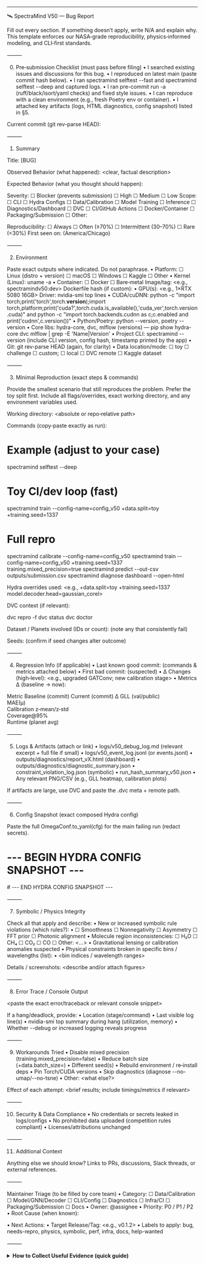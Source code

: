 ____

🛰️ SpectraMind V50 — Bug Report

Fill out every section. If something doesn’t apply, write N/A and explain why. This template enforces our NASA‑grade reproducibility, physics‑informed modeling, and CLI‑first standards.

⸻

0) Pre‑submission Checklist (must pass before filing)
	•	I searched existing issues and discussions for this bug.
	•	I reproduced on latest main (paste commit hash below).
	•	I ran spectramind selftest --fast and spectramind selftest --deep and captured logs.
	•	I ran pre-commit run -a (ruff/black/isort/yaml checks) and fixed style issues.
	•	I can reproduce with a clean environment (e.g., fresh Poetry env or container).
	•	I attached key artifacts (logs, HTML diagnostics, config snapshot) listed in §5.

Current commit (git rev-parse HEAD):
<hash>

⸻

1) Summary

Title:
[BUG] <concise problem statement>

Observed Behavior (what happened):
<clear, factual description>

Expected Behavior (what you thought should happen):


Severity: ☐ Blocker (prevents submission) ☐ High ☐ Medium ☐ Low
Scope: ☐ CLI ☐ Hydra Configs ☐ Data/Calibration ☐ Model Training ☐ Inference ☐ Diagnostics/Dashboard ☐ DVC ☐ CI/GitHub Actions ☐ Docker/Container ☐ Packaging/Submission ☐ Other: <specify>

Reproducibility: ☐ Always ☐ Often (≥70%) ☐ Intermittent (30–70%) ☐ Rare (<30%)
First seen on: <date> (America/Chicago)

⸻

2) Environment

Paste exact outputs where indicated. Do not paraphrase.
	•	Platform: ☐ Linux (distro + version) ☐ macOS ☐ Windows ☐ Kaggle ☐ Other
	•	Kernel (Linux): uname -a
	•	Container: ☐ Docker ☐ Bare‑metal
Image/tag: <e.g., spectramindv50:dev>  Dockerfile hash (if custom): <hash>
	•	GPU(s): <e.g., 1×RTX 5080 16GB>  Driver: nvidia-smi top lines
	•	CUDA/cuDNN: python -c "import torch;print('torch',torch.__version__);import torch,platform;print('cuda?',torch.cuda.is_available(),'cuda_ver',torch.version.cuda)" and python -c "import torch.backends.cudnn as c;c.enabled and print('cudnn',c.version())"
	•	Python/Poetry: python --version, poetry --version
	•	Core libs: hydra-core, dvc, mlflow (versions) — pip show hydra-core dvc mlflow | grep -E 'Name|Version'
	•	Project CLI: spectramind --version (include CLI version, config hash, timestamp printed by the app)
	•	Git: git rev-parse HEAD (again, for clarity)
	•	Data location/mode: ☐ toy ☐ challenge ☐ custom; ☐ local ☐ DVC remote ☐ Kaggle dataset

⸻

3) Minimal Reproduction (exact steps & commands)

Provide the smallest scenario that still reproduces the problem. Prefer the toy split first. Include all flags/overrides, exact working directory, and any environment variables used.

Working directory: <absolute or repo‑relative path>

Commands (copy‑paste exactly as run):

# Example (adjust to your case)
spectramind selftest --deep

# Toy CI/dev loop (fast)
spectramind train --config-name=config_v50 +data.split=toy +training.seed=1337

# Full repro
spectramind calibrate --config-name=config_v50
spectramind train --config-name=config_v50 +training.seed=1337 training.mixed_precision=true
spectramind predict --out-csv outputs/submission.csv
spectramind diagnose dashboard --open-html

Hydra overrides used:
<e.g., +data.split=toy +training.seed=1337 model.decoder.head=gaussian_corel>

DVC context (if relevant):

dvc repro -f
dvc status
dvc doctor

Dataset / Planets involved (IDs or count):
<list or range> (note any that consistently fail)

Seeds:
<list> (confirm if seed changes alter outcome)

⸻

4) Regression Info (if applicable)
	•	Last known good commit: <hash> (commands & metrics attached below)
	•	First bad commit: <hash> (suspected)
	•	Δ Changes (high‑level): <e.g., upgraded GATConv; new calibration stage>
	•	Metrics Δ (baseline → now):

Metric	Baseline (commit)	Current (commit)	Δ
GLL (val/public)			
MAE(μ)			
Calibration z‑mean/z‑std			
Coverage@95%			
Runtime (planet avg)			


⸻

5) Logs & Artifacts (attach or link)
	•	logs/v50_debug_log.md (relevant excerpt + full file if small)
	•	logs/v50_event_log.jsonl (or events.jsonl)
	•	outputs/diagnostics/report_vX.html (dashboard)
	•	outputs/diagnostics/diagnostic_summary.json
	•	constraint_violation_log.json (symbolic)
	•	run_hash_summary_v50.json
	•	Any relevant PNG/CSV (e.g., GLL heatmap, calibration plots)

If artifacts are large, use DVC and paste the .dvc meta + remote path.

⸻

6) Config Snapshot (exact composed Hydra config)

Paste the full OmegaConf.to_yaml(cfg) for the main failing run (redact secrets).

# --- BEGIN HYDRA CONFIG SNAPSHOT ---
<insert exact composed config>
# --- END HYDRA CONFIG SNAPSHOT ---


⸻

7) Symbolic / Physics Integrity

Check all that apply and describe:
	•	New or increased symbolic rule violations (which rules?):
	•	☐ Smoothness ☐ Nonnegativity ☐ Asymmetry ☐ FFT prior ☐ Photonic alignment
	•	Molecule region inconsistencies: ☐ H₂O ☐ CH₄ ☐ CO₂ ☐ CO ☐ Other: <...>
	•	Gravitational lensing or calibration anomalies suspected
	•	Physical constraints broken in specific bins / wavelengths (list):
	•	<bin indices / wavelength ranges>

Details / screenshots:
<describe and/or attach figures>

⸻

8) Error Trace / Console Output

<paste the exact error/traceback or relevant console snippet>

If a hang/deadlock, provide:
	•	Location (stage/command)
	•	Last visible log line(s)
	•	nvidia-smi top summary during hang (utilization, memory)
	•	Whether --debug or increased logging reveals progress

⸻

9) Workarounds Tried
	•	Disable mixed precision (training.mixed_precision=false)
	•	Reduce batch size (+data.batch_size=<n>)
	•	Different seed(s)
	•	Rebuild environment / re‑install deps
	•	Pin Torch/CUDA versions
	•	Skip diagnostics (diagnose --no-umap/--no-tsne)
	•	Other: <what else?>

Effect of each attempt:
<brief results; include timings/metrics if relevant>

⸻

10) Security & Data Compliance
	•	No credentials or secrets leaked in logs/configs
	•	No prohibited data uploaded (competition rules compliant)
	•	Licenses/attributions unchanged

⸻

11) Additional Context

Anything else we should know? Links to PRs, discussions, Slack threads, or external references.

⸻

Maintainer Triage (to be filled by core team)
	•	Category: ☐ Data/Calibration ☐ Model/GNN/Decoder ☐ CLI/Config ☐ Diagnostics ☐ Infra/CI ☐ Packaging/Submission ☐ Docs
	•	Owner: @assignee
	•	Priority: P0 / P1 / P2
	•	Root Cause (when known): <summary>
	•	Next Actions: <checklist>
	•	Target Release/Tag: <e.g., v0.1.2>
	•	Labels to apply: bug, needs-repro, physics, symbolic, perf, infra, docs, help-wanted

⸻


<details>
<summary><strong>How to Collect Useful Evidence (quick guide)</strong></summary>


# 1) Version & hash
spectramind --version
git rev-parse HEAD

# 2) Self-tests
spectramind selftest --fast
spectramind selftest --deep

# 3) Minimal toy repro
spectramind train --config-name=config_v50 +data.split=toy +training.seed=1337

# 4) Full pipeline (if needed)
spectramind calibrate --config-name=config_v50
spectramind train --config-name=config_v50 +training.seed=1337
spectramind predict --out-csv outputs/submission.csv
spectramind diagnose dashboard

# 5) Collect logs & artifacts
ls -lah logs/ outputs/diagnostics/

If you have DVC:

dvc repro -f
dvc status
dvc doctor

For CUDA/Torch:

nvidia-smi
python - <<'PY'
import torch, json
print(json.dumps({
  "torch": torch.__version__,
  "cuda_available": torch.cuda.is_available(),
  "cuda_version": getattr(torch.version, "cuda", None),
  "device_count": torch.cuda.device_count()
}, indent=2))
PY

</details>
